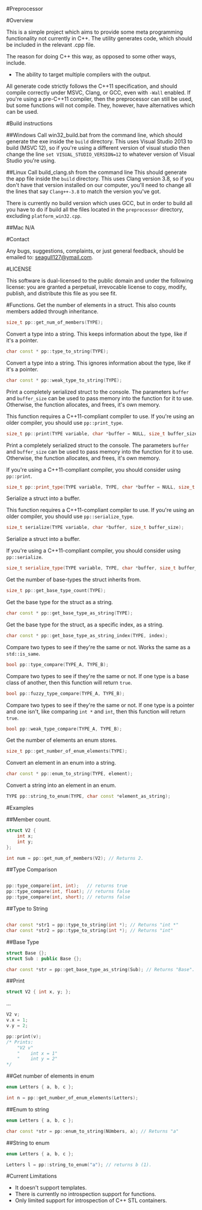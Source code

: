 #Preprocessor


#Overview

This is a simple project which aims to provide some meta programming functionality not currently in C++. The utility generates code, which should be included in the relevant .cpp file.

The reason for doing C++ this way, as opposed to some other ways, include.
- The ability to target multiple compilers with the output.

All generate code strictly follows the C++11 specification, and should compile correctly under MSVC, Clang, or GCC, even with `-Wall` enabled. If you're using a pre-C++11 compiler, then the preprocessor can still be used, but some functions will not compile. They, however, have alternatives which can be used.

#Build instructions

##Windows
Call win32_build.bat from the command line, which should generate the exe inside the `build` directory. This uses Visual Studio 2013 to build (MSVC 12), so if you're using a different version of visual studio then change the line `set VISUAL_STUDIO_VERSION=12` to whatever version of Visual Studio you're using.

##Linux
Call build_clang.sh from the command line This should generate the app file inside the `build` directory. This uses Clang version 3.8, so if you don't have that version installed on our computer, you'll need to change all the lines that say `Clang++-3.8` to match the version you've got.

There is currently no build version which uses GCC, but in order to build all you have to do if build all the files located in the `preprocessor` directory, excluding `platform_win32.cpp`.

##Mac
N/A

#Contact

Any bugs, suggestions, complaints, or just general feedback, should be emailed to: seagull127@ymail.com.

#LICENSE

This software is dual-licensed to the public domain and under the following license: you are granted a perpetual, irrevocable license to copy, modify, publish, and distribute this file as you see fit.

#Functions.
Get the number of elements in a struct. This also counts members added through inheritance.
```C++
size_t pp::get_num_of_members(TYPE);
```

Convert a type into a string. This keeps information about the type, like if it's a pointer.
```C++
char const * pp::type_to_string(TYPE);
```

Convert a type into a string. This ignores information about the type, like if it's a pointer.
```C++
char const * pp::weak_type_to_string(TYPE);
```

Print a completely serialized struct to the console. The parameters `buffer` and `buffer_size` can be used to pass memory into the function for it to use. Otherwise, the function allocates, and frees, it's own memory.

This function requires a C++11-compliant compiler to use. If you're using an older compiler, you should use `pp::print_type`.
```C++
size_t pp::print(TYPE variable, char *buffer = NULL, size_t buffer_size = 0);
```

Print a completely serialized struct to the console. The parameters `buffer` and `buffer_size` can be used to pass memory into the function for it to use. Otherwise, the function allocates, and frees, it's own memory.

If you're using a C++11-compliant compiler, you should consider using `pp::print`.
```C++
size_t pp::print_type(TYPE variable, TYPE, char *buffer = NULL, size_t buffer_size = 0);
```

Serialize a struct into a buffer.

This function requires a C++11-compliant compiler to use. If you're using an older compiler, you should use `pp::serialize_type`.
```C++
size_t serialize(TYPE variable, char *buffer, size_t buffer_size);
```
Serialize a struct into a buffer.

If you're using a C++11-compliant compiler, you should consider using `pp::serialize`.
```C++
size_t serialize_type(TYPE variable, TYPE, char *buffer, size_t buffer_size);
```

Get the number of base-types the struct inherits from.
```C++
size_t pp::get_base_type_count(TYPE);
```

Get the base type for the struct as a string.
```C++
char const * pp::get_base_type_as_string(TYPE);
```

Get the base type for the struct, as a specific index, as a string.
```C++
char const * pp::get_base_type_as_string_index(TYPE, index);
```

Compare two types to see if they're the same or not. Works the same as a `std::is_same`.
```C++
bool pp::type_compare(TYPE_A, TYPE_B);
```

Compare two types to see if they're the same or not. If one type is a base class of another, then this function will return `true`.
```C++
bool pp::fuzzy_type_compare(TYPE_A, TYPE_B);
```

Compare two types to see if they're the same or not. If one type is a pointer and one isn't, like comparing `int *` and `int`, then this function will return `true`.
```C++
bool pp::weak_type_compare(TYPE_A, TYPE_B);
```

Get the number of elements an enum stores.
```C++
size_t pp::get_number_of_enum_elements(TYPE);
```

Convert an element in an enum into a string.
```C++
char const * pp::enum_to_string(TYPE, element);
```

Convert a string into an element in an enum.
```C++
TYPE pp::string_to_enum(TYPE, char const *element_as_string);
```

#Examples

##Member count.
```C++
struct V2 {
    int x;
    int y;
};

int num = pp::get_num_of_members(V2); // Returns 2.
```

##Type Comparison
```C++

pp::type_compare(int, int);   // returns true
pp::type_compare(int, float); // returns false
pp::type_compare(int, short); // returns false
```

##Type to String
```C++

char const *str1 = pp::type_to_string(int *); // Returns "int *"
char const *str2 = pp::type_to_string(int *); // Returns "int"
```

##Base Type
```C++
struct Base {};
struct Sub : public Base {};

char const *str = pp::get_base_type_as_string(Sub); // Returns "Base".
```

##Print
```C++
struct V2 { int x, y; };
```
...
```C++
V2 v;
v.x = 1;
v.y = 2;

pp::print(v);
/* Prints:
    "V2 v"
    "    int x = 1"
    "    int y = 2"
*/
```

##Get number of elements in enum
```C++
enum Letters { a, b, c };

int n = pp::get_number_of_enum_elements(Letters);
```

##Enum to string
```C++
enum Letters { a, b, c };

char const *str = pp::enum_to_string(NUmbers, a); // Returns "a"
```

##String to enum
```C++
enum Letters { a, b, c };

Letters l = pp::string_to_enum("a"); // returns b (1).
```

#Current Limitations
- It doesn't support templates.
- There is currently no introspection support for functions.
- Only limited support for introspection of C++ STL containers.
